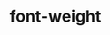 ---
title: "font-weight"
description: ""
category: css
keywords: font,weight
last_test_date: "2021-01-31"
test_url: "/tests/css-font-weight.html"
test_results_url: "https://testi.at/proj/5QnIVlijE5FP53uPe4Ty0F8P"
stats: {
  apple-mail: {
    macos: {
      "11": "y",
      "12": "y",
      "13": "y"
    },
    ios: {
      "11": "y",
      "12": "y",
      "13": "y",
      "14": "y"
    }
  },
  gmail: {
    desktop-webmail: {
      "2021-01": "y"
    },
    ios: {
      "2021-01": "y"
    },
    android: {
      "2021-01": "y"
    },
    mobile-webmail: {
      "2021-01": "y"
    }
  },
  orange: {
    desktop-webmail: {
      "2021-01":"a #1"
    },
    ios: {
      "2021-01":"u"
    },
    android: {
      "2021-01":"u"
    }
  },
  outlook: {
    windows: {
      "2007": "a #1",
      "2010": "a #1",
      "2013": "a #1",
      "2016": "a #1",
      "2019": "a #1"
    },
    windows-10-mail: {
      "2021-01": "a #1"
    },
    macos: {
      "2021-01": "y"
    },
    outlook-com: {
      "2021-01": "y"
    },
    ios: {
      "2021-01": "y"
    },
    android: {
      "4.2101.1": "y"
    }
  },
  yahoo: {
    desktop-webmail: {
      "2021-01": "a #1"
    },
    ios: {
      "2021-01": "u"
    },
    android: {
      "6.16.2.1525679": "a #1"
    }
  },
  aol: {
    desktop-webmail: {
      "2021-01": "a #1"
    },
    ios: {
      "2021-01": "u"
    },
    android: {
      "2021-01": "u"
    }
  },
  samsung-email: {
    android: {
      "6.1.31.2": "y"
    }
  },
  sfr: {
    desktop-webmail: {
      "2021-01":"u"
    },
    ios: {
      "2021-01":"u"
    },
    android: {
      "2021-01":"u"
    }
  },
  thunderbird: {
    macos: {
      "2021-01": "a #1"
    }
  },
  protonmail: {
    desktop-webmail: {
      "2021-01":"u"
    },
    ios: {
      "2021-01":"u"
    },
    android: {
      "2021-01":"u"
    }
  },
  hey: {
    desktop-webmail: {
      "2021-01":"u"
    }
  },
  mail-ru: {
    desktop-webmail: {
      "2021-01":"y"
    }
  }
}
notes_by_num: {
  "1": "`<number>` values are not supported as per CSS Fonts Level 4 where any `<number>` value between 1 and 1000 (inclusive) is a valid value. Only the following numeric values are supported: 100, 200, 300, 400, 500, 600, 700, 800, and 900."
}
links: {
  "Can I use: CSS property: font-weight":"https://caniuse.com/mdn-css_properties_font-weight",
  "Can I use: CSS property: font-weight: `<number>` syntax":"https://caniuse.com/mdn-css_properties_font-weight_number",
  "MDN: font-weight":"https://developer.mozilla.org/en-US/docs/Web/CSS/font-weight"
}
---